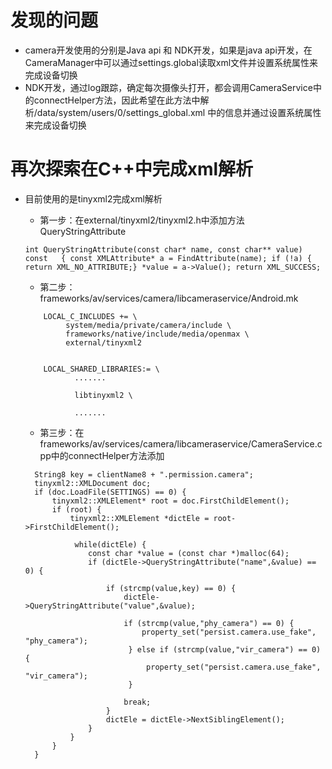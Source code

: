 # 发现的问题
- camera开发使用的分别是Java api 和 NDK开发，如果是java api开发，在CameraManager中可以通过settings.global读取xml文件并设置系统属性来完成设备切换
- NDK开发，通过log跟踪，确定每次摄像头打开，都会调用CameraService中的connectHelper方法，因此希望在此方法中解析/data/system/users/0/settings_global.xml
中的信息并通过设置系统属性来完成设备切换

# 再次探索在C++中完成xml解析
- 目前使用的是tinyxml2完成xml解析
  - 第一步：在external/tinyxml2/tinyxml2.h中添加方法QueryStringAttribute
  ```
  int QueryStringAttribute(const char* name, const char** value) const   { const XMLAttribute* a = FindAttribute(name); if (!a) { return XML_NO_ATTRIBUTE;} *value = a->Value(); return XML_SUCCESS; 

  ```
  - 第二步：frameworks/av/services/camera/libcameraservice/Android.mk
  ```
      LOCAL_C_INCLUDES += \
           system/media/private/camera/include \
           frameworks/native/include/media/openmax \
           external/tinyxml2


      LOCAL_SHARED_LIBRARIES:= \
             .......
      
             libtinyxml2 \
      
             .......

  ```
  - 第三步：在frameworks/av/services/camera/libcameraservice/CameraService.cpp中的connectHelper方法添加
  
  ```
    String8 key = clientName8 + ".permission.camera";
    tinyxml2::XMLDocument doc; 
    if (doc.LoadFile(SETTINGS) == 0) { 
        tinyxml2::XMLElement* root = doc.FirstChildElement();
        if (root) {
            tinyxml2::XMLElement *dictEle = root->FirstChildElement();
            
             while(dictEle) {
                const char *value = (const char *)malloc(64);
                if (dictEle->QueryStringAttribute("name",&value) == 0) { 
                    
                    if (strcmp(value,key) == 0) { 
                        dictEle->QueryStringAttribute("value",&value);
                       
                        if (strcmp(value,"phy_camera") == 0) { 
                            property_set("persist.camera.use_fake", "phy_camera");
                         } else if (strcmp(value,"vir_camera") == 0) { 
                             property_set("persist.camera.use_fake", "vir_camera");
                         }

                        break;
                    }
                    dictEle = dictEle->NextSiblingElement();
                }
            }
        }
    } 


  
  ```
